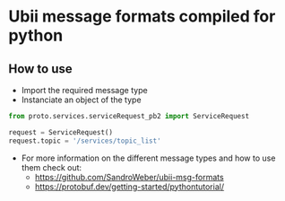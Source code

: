 # Ubii message formats compiled for python

## How to use

- Import the required message type
- Instanciate an object of the type

```python
from proto.services.serviceRequest_pb2 import ServiceRequest

request = ServiceRequest()
request.topic = '/services/topic_list'
```
- For more information on the different message types and how to use them check out:
  - https://github.com/SandroWeber/ubii-msg-formats
  - https://protobuf.dev/getting-started/pythontutorial/